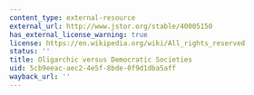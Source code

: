 ```yaml
---
content_type: external-resource
external_url: http://www.jstor.org/stable/40005150
has_external_license_warning: true
license: https://en.wikipedia.org/wiki/All_rights_reserved
status: ''
title: Oligarchic versus Democratic Societies
uid: 5cb9eeac-aec2-4e5f-8bde-0f9d1dba5aff
wayback_url: ''
---
```

